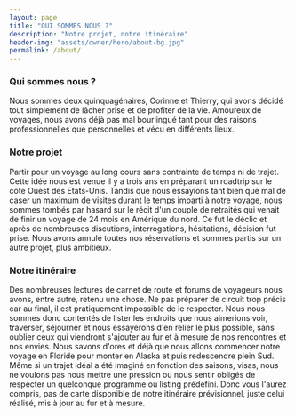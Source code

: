 ```yaml
---
layout: page
title: "QUI SOMMES NOUS ?"
description: "Notre projet, notre itinéraire"
header-img: "assets/owner/hero/about-bg.jpg"
permalink: /about/
---
```


### Qui sommes nous ?  

Nous sommes deux quinquagénaires, Corinne et Thierry, qui avons décidé tout simplement de lâcher prise et de profiter de la vie. Amoureux de voyages, nous avons déjà pas mal bourlingué tant pour des raisons professionnelles que personnelles et vécu en différents lieux. 

### Notre projet  

Partir pour un voyage au long cours sans contrainte de temps ni de trajet.
Cette idée nous est venue il y a trois ans en préparant un roadtrip sur le côte Ouest des Etats-Unis. Tandis que nous essayions tant bien que mal de caser un maximum de visites durant le temps imparti à notre voyage, nous sommes tombés par hasard sur le récit d'un couple de retraités qui venait de finir un voyage de 24 mois en Amérique du nord. Ce fut le déclic et après de nombreuses discutions, interrogations, hésitations, décision fut prise. Nous avons annulé toutes nos réservations et sommes partis sur un autre projet, plus ambitieux.

### Notre itinéraire  

Des nombreuses lectures de carnet de route et forums de voyageurs nous avons, entre autre, retenu une chose. Ne pas préparer de circuit trop précis car au final, il est pratiquement impossible de le respecter. Nous nous sommes donc contentés de lister les endroits que nous aimerions voir, traverser, séjourner et nous essayerons d'en relier le plus possible, sans oublier ceux qui viendront s'ajouter au fur et à mesure de nos rencontres et nos envies. Nous savons d'ores et déjà que nous allons commencer notre voyage en Floride pour monter en Alaska et puis redescendre plein Sud. Même si un trajet idéal a été imaginé en fonction des saisons, visas, nous ne voulons pas nous mettre une pression ou nous sentir obligés de respecter un quelconque programme ou listing prédéfini. Donc vous l'aurez compris, pas de carte disponible de notre itinéraire prévisionnel, juste celui réalisé, mis à jour au fur et à mesure.
